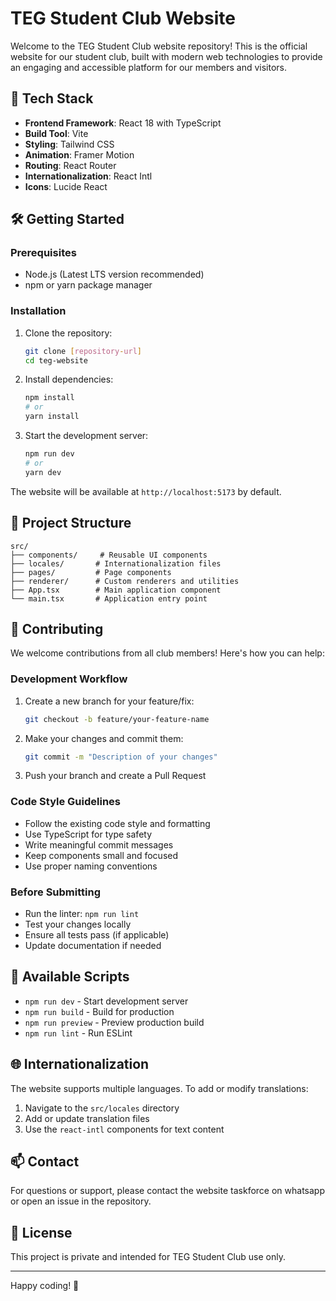 # TEG Student Club Website

Welcome to the TEG Student Club website repository! This is the official website for our student club, built with modern web technologies to provide an engaging and accessible platform for our members and visitors.

## 🚀 Tech Stack

- **Frontend Framework**: React 18 with TypeScript
- **Build Tool**: Vite
- **Styling**: Tailwind CSS
- **Animation**: Framer Motion
- **Routing**: React Router
- **Internationalization**: React Intl
- **Icons**: Lucide React

## 🛠️ Getting Started

### Prerequisites

- Node.js (Latest LTS version recommended)
- npm or yarn package manager

### Installation

1. Clone the repository:
   ```bash
   git clone [repository-url]
   cd teg-website
   ```

2. Install dependencies:
   ```bash
   npm install
   # or
   yarn install
   ```

3. Start the development server:
   ```bash
   npm run dev
   # or
   yarn dev
   ```

The website will be available at `http://localhost:5173` by default.

## 📁 Project Structure

```
src/
├── components/     # Reusable UI components
├── locales/       # Internationalization files
├── pages/         # Page components
├── renderer/      # Custom renderers and utilities
├── App.tsx        # Main application component
└── main.tsx       # Application entry point
```

## 🤝 Contributing

We welcome contributions from all club members! Here's how you can help:

### Development Workflow

1. Create a new branch for your feature/fix:
   ```bash
   git checkout -b feature/your-feature-name
   ```

2. Make your changes and commit them:
   ```bash
   git commit -m "Description of your changes"
   ```

3. Push your branch and create a Pull Request

### Code Style Guidelines

- Follow the existing code style and formatting
- Use TypeScript for type safety
- Write meaningful commit messages
- Keep components small and focused
- Use proper naming conventions

### Before Submitting

- Run the linter: `npm run lint`
- Test your changes locally
- Ensure all tests pass (if applicable)
- Update documentation if needed

## 📝 Available Scripts

- `npm run dev` - Start development server
- `npm run build` - Build for production
- `npm run preview` - Preview production build
- `npm run lint` - Run ESLint

## 🌐 Internationalization

The website supports multiple languages. To add or modify translations:

1. Navigate to the `src/locales` directory
2. Add or update translation files
3. Use the `react-intl` components for text content

## 📫 Contact

For questions or support, please contact the website taskforce on whatsapp or open an issue in the repository.

## 📄 License

This project is private and intended for TEG Student Club use only.

---

Happy coding! 🎉 